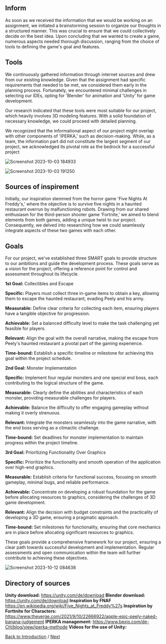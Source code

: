 ## Inform

As soon as we received the information that we would be working on an assignment, we initiated a brainstorming session to organize our thoughts in a structured manner. This was crucial to ensure that we could collectively decide on the best idea. Upon concluding that we wanted to create a game, numerous aspects needed thorough discussion, ranging from the choice of tools to defining the game's goal and features.


## Tools
We continuously gathered information through internet sources and drew from our existing knowledge. Given that the assignment had specific requirements that needed to be met, we considered them early in the planning process. Fortunately, we encountered minimal challenges in selecting our IDEs, opting for 'Blender' for animation and 'Unity' for game development.

Our research indicated that these tools were most suitable for our project, which heavily involves 3D modeling features. With a solid foundation of necessary knowledge, we could proceed with detailed planning.

We recognized that the informational aspect of our project might overlap with other components of 'IPERKA,' such as decision-making. While, as a team, the information part did not constitute the largest segment of our project, we acknowledged its pivotal role as the bedrock for a successful project

![Screenshot 2023-10-03 184933](https://github.com/Maximilian-Noethe/m413_ap23a_FNAP/assets/142780256/811cdb4a-1dc2-4751-b765-c69a79943262)


![Screenshot 2023-10-03 191250](https://github.com/Maximilian-Noethe/m413_ap23a_FNAP/assets/142780256/a3296b53-0906-4ca2-b2ab-ad6c523fbb56)
## Sources of inspirement

Initially, our inspiration stemmed from the horror game 'Five Nights At Freddy's,' where the objective is to survive five nights in a haunted restaurant overrun by malfunctioning robots. Drawing from our shared enthusiasm for the third-person shooter game 'Fortnite,' we aimed to blend elements from both games, adding a unique twist to our project. Consequently, we delved into researching how we could seamlessly integrate aspects of these two games with each other.

## Goals
For our project, we've established three SMART goals to provide structure to our ambitions and guide the development process. These goals serve as a vision for the project, offering a reference point for control and assessment throughout its lifecycle.


**1st Goal:** Collectibles and Escape

**Specific:** Players must collect three in-game items to obtain a key, allowing them to escape the haunted restaurant, evading Peely and his army.

**Measurable:** Define clear criteria for collecting each item, ensuring players have a tangible objective for progression.

**Achievable:** Set a balanced difficulty level to make the task challenging yet feasible for players.

**Relevant:** Align the goal with the overall narrative, making the escape from Peely's haunted restaurant a pivotal part of the gaming experience.

**Time-bound:** Establish a specific timeline or milestone for achieving this goal within the project schedule.  


**2nd Goal:** Monster Implementation

**Specific:** Implement four regular monsters and one special end boss, each contributing to the logical structure of the game.

**Measurable:** Clearly define the abilities and characteristics of each monster, providing measurable challenges for players.

**Achievable:** Balance the difficulty to offer engaging gameplay without making it overly strenuous.

**Relevant:** Integrate the monsters seamlessly into the game narrative, with the end boss serving as a climactic challenge.

**Time-bound:** Set deadlines for monster implementation to maintain progress within the project timeline.  


**3rd Goal:** Prioritizing Functionality Over Graphics

**Specific:** Prioritize the functionality and smooth operation of the application over high-end graphics.

**Measurable:** Establish criteria for functional success, focusing on smooth gameplay, minimal bugs, and reliable performance.

**Achievable:** Concentrate on developing a robust foundation for the game before allocating resources to graphics, considering the challenges of 3D game development.

**Relevant:** Align the decision with budget constraints and the practicality of developing a 3D game, ensuring a pragmatic approach.

**Time-bound:** Set milestones for functionality, ensuring that core mechanics are in place before allocating significant resources to graphics.


These goals provide a comprehensive framework for our project, ensuring a clear path towards successful development and implementation. Regular assessments and open communication within the team will further contribute to achieving these objectives.


![Screenshot 2023-10-12 084638](https://github.com/Maximilian-Noethe/m413_ap23a_FNAP/assets/142780256/58d4911e-e9a0-426d-bc6c-62f1a5d9d699)

## Directory of sources

**Unity download:** https://unity.com/de/download
**Blender download:** https://unity.com/de/download
**Inspiration by FNAF** https://en.wikipedia.org/wiki/Five_Nights_at_Freddy%27s
**Inspiration by Forttnite for Characters:** https://www.theverge.com/2021/9/10/22666922/apple-epic-peely-naked-banana-judgement
**IPERKA management:** https://www.bexio.com/de-CH/blog/view/iperka-methode
**Videos for the use of Unity:** 

[Back to Introduction](README.md) / [Next](d-ecision.md)
